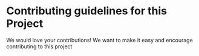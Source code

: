 # Contributing guidelines for this Project

We would love your contributions! We want to make it easy and encourage contributing to this project
